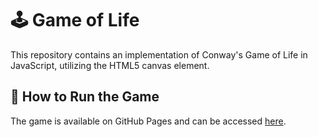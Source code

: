# 🕹️ Game of Life

This repository contains an implementation of Conway's Game of Life in JavaScript, utilizing the HTML5 canvas element.

## 🚀 How to Run the Game

The game is available on GitHub Pages and can be accessed [here](https://matthew1604.github.io/game_of_life/).
